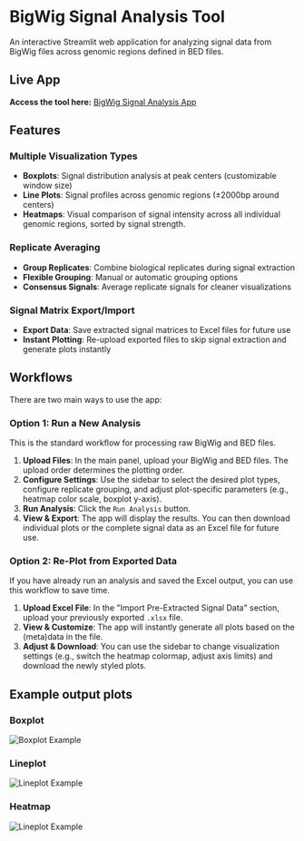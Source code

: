 # BigWig Signal Analysis Tool

An interactive Streamlit web application for analyzing signal data from BigWig files across genomic regions defined in BED files.

## Live App

**Access the tool here:** [BigWig Signal Analysis App](https://bigwig-signal-analysis-app-g3gmjpyeepfrz7wrd8pwcn.streamlit.app/)

## Features

### Multiple Visualization Types
- **Boxplots**: Signal distribution analysis at peak centers (customizable window size)
- **Line Plots**: Signal profiles across genomic regions (±2000bp around centers)
- **Heatmaps**: Visual comparison of signal intensity across all individual genomic regions, sorted by signal strength.

### Replicate Averaging
- **Group Replicates**: Combine biological replicates during signal extraction
- **Flexible Grouping**: Manual or automatic grouping options
- **Consensus Signals**: Average replicate signals for cleaner visualizations

### Signal Matrix Export/Import
- **Export Data**: Save extracted signal matrices to Excel files for future use
- **Instant Plotting**: Re-upload exported files to skip signal extraction and generate plots instantly



## Workflows


There are two main ways to use the app:

### Option 1: Run a New Analysis
This is the standard workflow for processing raw BigWig and BED files.

1.  **Upload Files**: In the main panel, upload your BigWig and BED files. The upload order determines the plotting order.
2.  **Configure Settings**: Use the sidebar to select the desired plot types, configure replicate grouping, and adjust plot-specific parameters (e.g., heatmap color scale, boxplot y-axis).
3.  **Run Analysis**: Click the `Run Analysis` button.
4.  **View & Export**: The app will display the results. You can then download individual plots or the complete signal data as an Excel file for future use.

### Option 2: Re-Plot from Exported Data
If you have already run an analysis and saved the Excel output, you can use this workflow to save time.

1.  **Upload Excel File**: In the "Import Pre-Extracted Signal Data" section, upload your previously exported `.xlsx` file.
2.  **View & Customize**: The app will instantly generate all plots based on the (meta)data in the file.
3.  **Adjust & Download**: You can use the sidebar to change visualization settings (e.g., switch the heatmap colormap, adjust axis limits) and download the newly styled plots.


## Example output plots

### Boxplot

![Boxplot Example](https://github.com/user-attachments/assets/2df4f3a0-6eb0-4016-ae4d-d2e68adf01de)

### Lineplot

![Lineplot Example](https://github.com/user-attachments/assets/64967602-a0df-4e1f-8645-878ffde48af9)

### Heatmap

![Lineplot Example](https://github.com/user-attachments/assets/11f69cb7-5bb9-4eb0-b689-71fb9a71d628)